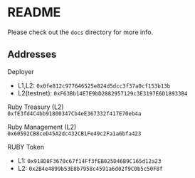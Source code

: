 # README

Please check out the `docs` directory for more info.

## Addresses

Deployer
* L1,L2: `0x0fe812c977646525e824d5dcc3f37a0cf153b13b`
* L2(testnet): `0xF63Bb14E7E9bD2882957129c3E3197E6D18933B4`

Ruby Treasury (L2)  
`0xfE3fd4C4bb91800347Cb4eE367332f417E70eb4a`

Ruby Management (L2)  
`0x60592CB8ceD45A2dc432CB1Fe49c2Fa1a6bfa423`

RUBY Token
* L1: `0x918D8F3670c67f14Ff3fEB025D46B9C165d12a23`
* L2: `0x2B4e4899b53E8b7958c4591a6d02f9C0b5c50F8f`
